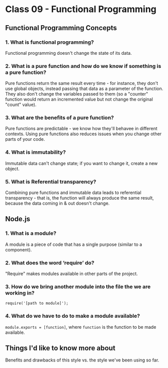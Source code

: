 # Class 09 - Functional Programming

## Functional Programming Concepts

### 1. What is functional programming?

Functional programming doesn't change the state of its data.

### 2. What is a pure function and how do we know if something is a pure function?

Pure functions return the same result every time - for instance, they don't use global objects, instead passing that data as a parameter of the function. They also don't change the variables passed to them (so a "counter" function would return an incremented value but not change the original "count" value).

### 3. What are the benefits of a pure function?

Pure functions are predictable - we know how they'll behavee in different contexts. Using pure functions also reduces issues when you change other parts of your code.

### 4. What is immutability?

Immutable data can't change state; if you want to change it, create a new object.

### 5. What is Referential transparency?

Combining pure functions and immutable data leads to referential transparency - that is, the function will always produce the same result, because the data coming in & out doesn't change.

## Node.js

### 1. What is a module?

A module is a piece of code that has a single purpose (similar to a component).

### 2. What does the word ‘require’ do?

"Require" makes modules available in other parts of the project.

### 3. How do we bring another module into the file the we are working in?

`require('[path to module]');`

### 4. What do we have to do to make a module available?

`module.exports = [function]`, where `function` is the function to be made available.

## Things I'd like to know more about

Benefits and drawbacks of this style vs. the style we've been using so far.

